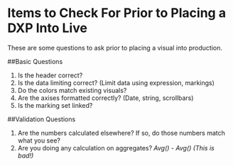 # Items to Check For Prior to Placing a DXP Into Live

These are some questions to ask prior to placing a visual into production.

##Basic Questions
1. Is the header correct?
2. Is the data limiting correct? (Limit data using expression, markings)
3. Do the colors match existing visuals?
4. Are the axises formatted correctly? (Date, string, scrollbars)
5. Is the marking set linked?

##Validation Questions
1. Are the numbers calculated elsewhere? If so, do those numbers match what you see?
2. Are you doing any calculation on aggregates? _Avg() - Avg() (This is bad!)_
